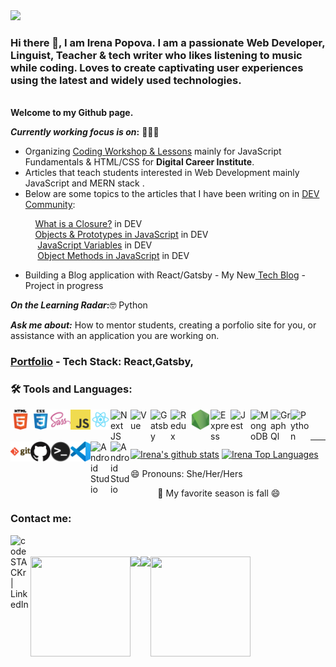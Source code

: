 <img src="https://media.giphy.com/media/cuHjncTuHW40g/giphy.gif" />
<h3> Hi there 👋, I am Irena Popova. I am a passionate Web Developer, Linguist, Teacher & tech writer who likes listening to music while coding.  Loves to create captivating user experiences using the latest and widely used technologies. </h3>
  <br>
  <b>
  Welcome to my Github page.
</b>

<b>*Currently working focus is on*:</b> 👩🏻‍💻 
- Organizing [Coding Workshop & Lessons](https://github.com/DCI-TechEd) mainly for JavaScript Fundamentals & HTML/CSS for <b>Digital Career Institute</b>. 
- Articles  that teach students interested in Web Development mainly JavaScript and MERN stack .
- Below are some topics to the articles that I have been writing on in [DEV Community](https://dev.to/irenejpopova): <br>

&nbsp;&nbsp;&nbsp;&nbsp;&nbsp;&nbsp;&nbsp;&nbsp;&nbsp;&nbsp;[What is a Closure?](https://dev.to/irenejpopova/what-is-a-closure-1h0p) in DEV  <br>
&nbsp;&nbsp;&nbsp;&nbsp;&nbsp;&nbsp;&nbsp;&nbsp;&nbsp;&nbsp;[Objects & Prototypes in JavaScript](https://dev.to/irenejpopova/objects-and-prototypes-in-javascript-2eie) in DEV  <br>
&nbsp;&nbsp;&nbsp;&nbsp;&nbsp;&nbsp;&nbsp;&nbsp;&nbsp;&nbsp; [JavaScript Variables](https://dev.to/irenejpopova/javascript-variables-3hkf) in DEV <br>
&nbsp;&nbsp;&nbsp;&nbsp;&nbsp;&nbsp;&nbsp;&nbsp;&nbsp;&nbsp; [Object Methods in JavaScript](https://dev.to/irenejpopova/object-methods-25h7) in DEV <br>

- Building a Blog application with React/Gatsby - My New[ Tech Blog](https://irena-popova-blog.netlify.app/) - Project in progress

<b>*On the Learning Radar*:</b>🤓  Python <br>

<b>*Ask me about:*</b> How to mentor students, creating a porfolio site for you, or assistance with an application you are working on. <br>

### [Portfolio](https://irena-portfolio.netlify.app/)  - Tech Stack: React,Gatsby, 

### 🛠 Tools and Languages: <br>
<img align="left" alt="HTML5" width="32px" src="https://raw.githubusercontent.com/github/explore/80688e429a7d4ef2fca1e82350fe8e3517d3494d/topics/html/html.png" />
<img align="left" alt="CSS3" width="32px" src="https://raw.githubusercontent.com/github/explore/80688e429a7d4ef2fca1e82350fe8e3517d3494d/topics/css/css.png" />

<img align="left" alt="Sass" width="32px" src="https://raw.githubusercontent.com/github/explore/80688e429a7d4ef2fca1e82350fe8e3517d3494d/topics/sass/sass.png" />
<img align="left" alt="JavaScript" width="32px" src="https://raw.githubusercontent.com/github/explore/80688e429a7d4ef2fca1e82350fe8e3517d3494d/topics/javascript/javascript.png" />

<img align="left" alt="React" width="32px" src="https://raw.githubusercontent.com/github/explore/80688e429a7d4ef2fca1e82350fe8e3517d3494d/topics/react/react.png" />

<img align="left" alt="Next JS" width="32px" src="https://cdn.icon-icons.com/icons2/2148/PNG/512/nextjs_icon_132160.png" />

<img align="left" alt="Vue" width="32px" src="https://m.media-amazon.com/images/I/61np1wbr9pL.png" />

<img align="left" alt="Gatsby" width="32px" src="https://d2eip9sf3oo6c2.cloudfront.net/tags/images/000/001/211/full/gatsby.png" />

<img align="left" alt="Redux" width="32px" src="https://static-00.iconduck.com/assets.00/redux-icon-512x486-1n8k02rk.png" />

<img align="left" alt="Node.js" width="32px" src="https://raw.githubusercontent.com/github/explore/80688e429a7d4ef2fca1e82350fe8e3517d3494d/topics/nodejs/nodejs.png" />
<img align="left" alt="Express" width="32px" src="https://encrypted-tbn0.gstatic.com/images?q=tbn%3AANd9GcRT1PKsfJXnxOqnTRiIZ8VcdJDYBXD-qZnnpw&usqp=CAU" />

<img align="left" alt="Jest" width="32px" src="https://pbs.twimg.com/profile_images/821713465245102080/mMtKIMax.jpg" />
<img align="left" alt="MongoDB" width="32px" src="https://ih1.redbubble.net/image.156314206.8326/st,small,845x845-pad,1000x1000,f8f8f8.u2.jpg" />

<img align="left" alt="GraphQl" width="32px" src="https://raw.githubusercontent.com/rohan-varma/rohan-blog/gh-pages/images/graphql.png" />

<img align="left" alt="Python" width="32px" src="https://etopian.com/wp-content/uploads/icon_python-300x300.png" />

<img align="left" alt="Git" width="32px" src="https://raw.githubusercontent.com/github/explore/80688e429a7d4ef2fca1e82350fe8e3517d3494d/topics/git/git.png" />
<img align="left" alt="GitHub" width="32px" src="https://raw.githubusercontent.com/github/explore/78df643247d429f6cc873026c0622819ad797942/topics/github/github.png" />

<img align="left" alt="Terminal" width="32px" src="https://raw.githubusercontent.com/github/explore/80688e429a7d4ef2fca1e82350fe8e3517d3494d/topics/terminal/terminal.png" />

<img align="left" alt="Visual Studio Code" width="32px" src="https://raw.githubusercontent.com/github/explore/80688e429a7d4ef2fca1e82350fe8e3517d3494d/topics/visual-studio-code/visual-studio-code.png" />

<img align="left" alt="Android Studio" width="32px" src="https://cdn.icon-icons.com/icons2/2389/PNG/512/expo_logo_icon_145293.png" />
<img align="left" alt="Android Studio" width="32px" src="https://developer.android.com/studio/images/studio-icon.svg" />


<br>
<br />


---

[![Irena's github stats](https://github-readme-stats.vercel.app/api?username=IrenaPopova&count_private=true&show_icons=true&hide=stars&title_color=b38f28&icon_color=b38f28)](https://github.com/IrenaPopova/github-readme-stats) [![Irena Top Languages](https://github-readme-stats.vercel.app/api/top-langs/?username=IrenaPopova&title_color=b38f28)](https://github.com/IrenaPopova/github-readme-stats)

😄 Pronouns: She/Her/Hers <br>

&nbsp;&nbsp;&nbsp;&nbsp;&nbsp;&nbsp;&nbsp;&nbsp;&nbsp;&nbsp; :fallen_leaf: My favorite season is fall :smile:
<br>

### Contact me:


[<img align="left" alt="codeSTACKr | LinkedIn" width="32px" src="https://cdn.jsdelivr.net/npm/simple-icons@v3/icons/linkedin.svg" />][linkedin]

<br>
<br />


[linkedin]: https://www.linkedin.com/in/irena-popova/


     

<img align="left" src="https://camo.githubusercontent.com/c401f95cf23944ddaf2966d48cc1c68c2e712745670286f5f8f4642867facf50/68747470733a2f2f6f63746f6465782e6769746875622e636f6d2f696d616765732f6c6162746f6361742e706e67" height="160px" width="160px" data-canonical-src="https://octodex.github.com/images/labtocat.png" style="max-width: 100%;">

<img align="left" src="https://camo.githubusercontent.com/1c6ad28c767849a2c4220aea57ee0a2fb15bb4d11fd07bf9276ddd8f8527497e/68747470733a2f2f6f63746f6465782e6769746875622e636f6d2f696d616765732f6461667470756e6b746f6361742d74686f6d61732e676966" height="160px" data-canonical-src="https://octodex.github.com/images/daftpunktocat-thomas.gif" style="max-width: 100%; display: inline-block;" data-target="animated-image.originalImage">

<img align="left" src="https://camo.githubusercontent.com/a4aba565cfbf7bddca52637fdcfc80a644db2c0638e3addbaf70dc3375e08185/68747470733a2f2f6f63746f6465782e6769746875622e636f6d2f696d616765732f6461667470756e6b746f6361742d6775792e676966" height="160px" data-canonical-src="https://octodex.github.com/images/daftpunktocat-guy.gif" style="max-width: 100%; display: inline-block;" data-target="animated-image.originalImage">

<img align="left" src="https://camo.githubusercontent.com/536999a9497cbb81f520f12515a726cfc5766c7d69a1db2d04d300bcf66df2b3/68747470733a2f2f6f63746f6465782e6769746875622e636f6d2f696d616765732f526f626f746f6361742e706e67" height="160px" width="160px" data-canonical-src="https://octodex.github.com/images/Robotocat.png" style="max-width: 100%;">
